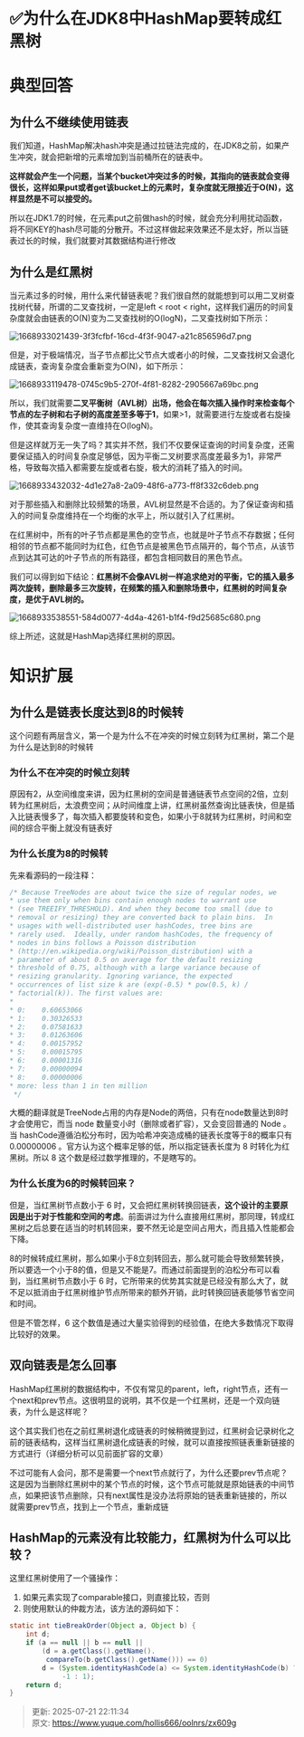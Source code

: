 # ✅为什么在JDK8中HashMap要转成红黑树

# 典型回答
## 为什么不继续使用链表


我们知道，HashMap解决hash冲突是通过拉链法完成的，在JDK8之前，如果产生冲突，就会把新增的元素增加到当前桶所在的链表中。



**这样就会产生一个问题，当某个bucket冲突过多的时候，其指向的链表就会变得很长，这样如果put或者get该bucket上的元素时，复杂度就无限接近于O(N)，这样显然是不可以接受的。**



所以在JDK1.7的时候，在元素put之前做hash的时候，就会充分利用扰动函数，将不同KEY的hash尽可能的分散开。不过这样做起来效果还不是太好，所以当链表过长的时候，我们就要对其数据结构进行修改



## 为什么是红黑树


当元素过多的时候，用什么来代替链表呢？我们很自然的就能想到可以用二叉树查找树代替，所谓的二叉查找树，一定是left < root < right，这样我们遍历的时间复杂度就会由链表的O(N)变为二叉查找树的O(logN)，二叉查找树如下所示：



![1668933021439-3f3fcfbf-16cd-4f3f-9047-a21c856596d7.png](./img/T3XhHn-S6ux1Q_-c/1668933021439-3f3fcfbf-16cd-4f3f-9047-a21c856596d7-661030.png)



但是，对于极端情况，当子节点都比父节点大或者小的时候，二叉查找树又会退化成链表，查询复杂度会重新变为O(N)，如下所示：



![1668933119478-0745c9b5-270f-4f81-8282-2905667a69bc.png](./img/T3XhHn-S6ux1Q_-c/1668933119478-0745c9b5-270f-4f81-8282-2905667a69bc-637749.png)



所以，我们就需要**二叉平衡树（AVL树）**出场，他会在每次插入操作时来检查**每个节点的左子树和右子树的高度差至多等于1**<font style="color:rgb(0, 0, 0);">，</font>如果>1，就需要进行左旋或者右旋操作，使其查询复杂度一直维持在O(logN)。

<font style="color:rgb(0, 0, 0);"></font>

但是这样就万无一失了吗？其实并不然，我们不仅要保证查询的时间复杂度，还需要保证插入的时间复杂度足够低，因为平衡二叉树要求高度差最多为1，非常严格，导致每次插入都需要左旋或者右旋，极大的消耗了插入的时间。



![1668933432032-4d1e27a8-2a09-48f6-a773-ff8f332c6deb.png](./img/T3XhHn-S6ux1Q_-c/1668933432032-4d1e27a8-2a09-48f6-a773-ff8f332c6deb-201131.png)

对于那些插入和删除比较频繁的场景，AVL树显然是不合适的。为了保证查询和插入的时间复杂度维持在一个均衡的水平上，所以就引入了红黑树。



在红黑树中，所有的叶子节点都是黑色的空节点，也就是叶子节点不存数据；任何相邻的节点都不能同时为红色，红色节点是被黑色节点隔开的，每个节点，从该节点到达其可达的叶子节点的所有路径，都包含相同数目的黑色节点。



我们可以得到如下结论：**红黑树不会像AVL树一样追求绝对的平衡，它的插入最多两次旋转，删除最多三次旋转，在频繁的插入和删除场景中，红黑树的时间复杂度，是优于AVL树的。**



![1668933538551-584d0077-4d4a-4261-b1f4-f9d25685c680.png](./img/T3XhHn-S6ux1Q_-c/1668933538551-584d0077-4d4a-4261-b1f4-f9d25685c680-648910.png)



综上所述，这就是HashMap选择红黑树的原因。

# 知识扩展


## 为什么是链表长度达到8的时候转
这个问题有两层含义，第一个是为什么不在冲突的时候立刻转为红黑树，第二个是为什么是达到8的时候转



### 为什么不在冲突的时候立刻转
原因有2，从空间维度来讲，因为红黑树的空间是普通链表节点空间的2倍，立刻转为红黑树后，太浪费空间；从时间维度上讲，红黑树虽然查询比链表快，但是插入比链表慢多了，每次插入都要旋转和变色，如果小于8就转为红黑树，时间和空间的综合平衡上就没有链表好



### 为什么长度为8的时候转
先来看源码的一段注释：

```java
/* Because TreeNodes are about twice the size of regular nodes, we
* use them only when bins contain enough nodes to warrant use
* (see TREEIFY_THRESHOLD). And when they become too small (due to
* removal or resizing) they are converted back to plain bins.  In
* usages with well-distributed user hashCodes, tree bins are
* rarely used.  Ideally, under random hashCodes, the frequency of
* nodes in bins follows a Poisson distribution
* (http://en.wikipedia.org/wiki/Poisson_distribution) with a
* parameter of about 0.5 on average for the default resizing
* threshold of 0.75, although with a large variance because of
* resizing granularity. Ignoring variance, the expected
* occurrences of list size k are (exp(-0.5) * pow(0.5, k) /
* factorial(k)). The first values are:
*
* 0:    0.60653066
* 1:    0.30326533
* 2:    0.07581633
* 3:    0.01263606
* 4:    0.00157952
* 5:    0.00015795
* 6:    0.00001316
* 7:    0.00000094
* 8:    0.00000006
* more: less than 1 in ten million
 */
```



大概的翻译就是TreeNode占用的内存是Node的两倍，只有在node数量达到8时才会使用它，而当 node 数量变小时（删除或者扩容），又会变回普通的 Node 。当 hashCode遵循泊松分布时，因为哈希冲突造成桶的链表长度等于8的概率只有0.00000006 。官方认为这个概率足够的低，所以指定链表长度为 8 时转化为红黑树。所以 8 这个数是经过数学推理的，不是瞎写的。

<font style="color:rgb(85, 85, 85);"></font>

### 为什么长度为6的时候转回来？


但是，当红黑树节点数小于 6 时，又会把红黑树转换回链表，**这个设计的主要原因是出于对于性能和空间的考虑**。前面讲过为什么直接用红黑树，那同理，转成红黑树之后总要在适当的时机转回来，要不然无论是空间占用大，而且插入性能都会下降。



8的时候转成红黑树，那么如果小于8立刻转回去，那么就可能会导致频繁转换，所以要选一个小于8的值，但是又不能是7。而通过前面提到的泊松分布可以看到，当红黑树节点数小于 6 时，它所带来的优势其实就是已经没有那么大了，就不足以抵消由于红黑树维护节点所带来的额外开销，此时转换回链表能够节省空间和时间。



但是不管怎样，6 这个数值是通过大量实验得到的经验值，在绝大多数情况下取得比较好的效果。



## 双向链表是怎么回事
HashMap红黑树的数据结构中，不仅有常见的parent，left，right节点，还有一个next和prev节点。这很明显的说明，其不仅是一个红黑树，还是一个双向链表，为什么是这样呢？



这个其实我们也在之前红黑树退化成链表的时候稍微提到过，红黑树会记录树化之前的链表结构，这样当红黑树退化成链表的时候，就可以直接按照链表重新链接的方式进行（详细分析可以见前面扩容的文章）



不过可能有人会问，那不是需要一个next节点就行了，为什么还要prev节点呢？这是因为当删除红黑树中的某个节点的时候，这个节点可能就是原始链表的中间节点，如果把该节点删除，只有next属性是没办法将原始的链表重新链接的，所以就需要prev节点，找到上一个节点，重新成链

## HashMap的元素没有比较能力，红黑树为什么可以比较？
这里红黑树使用了一个骚操作：



1. 如果元素实现了comparable接口，则直接比较，否则
2. 则使用默认的仲裁方法，该方法的源码如下：

```java
static int tieBreakOrder(Object a, Object b) {
    int d;
    if (a == null || b == null ||
        (d = a.getClass().getName().
         compareTo(b.getClass().getName())) == 0)
        d = (System.identityHashCode(a) <= System.identityHashCode(b) ?
             -1 : 1);
    return d;
}
```











> 更新: 2025-07-21 22:11:34  
> 原文: <https://www.yuque.com/hollis666/oolnrs/zx609g>